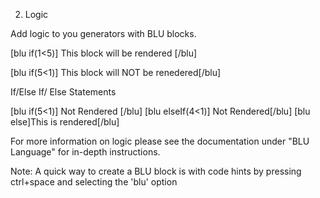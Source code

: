 2. Logic

Add logic to you generators with BLU blocks.

[blu if(1<5)] This block will be rendered [/blu]

[blu if(5<1)] This block will NOT be renedered[/blu]

If/Else If/ Else Statements

[blu if(5<1)] Not Rendered [/blu]
[blu elseIf(4<1)] Not Rendered[/blu]
[blu else]This is rendered[/blu]

For more information on logic please see the documentation under 
"BLU Language" for in-depth instructions. 

Note: A quick way to create a BLU block is with code hints 
by pressing ctrl+space and selecting the 'blu' option